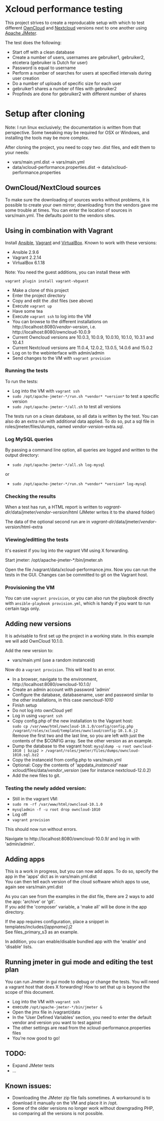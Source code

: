 # Xcloud performance testing

This project strives to create a reproducable setup with which to test different [OwnCloud](https://owncloud.org/) and [Nextcloud](https://nextcloud.com/) versions next to one another using [Apache JMeter](https://jmeter.apache.org/).

The test does the following:

- Start off with a clean database
- Create a number of users, usernames are gebruiker1, gebruiker2, etcetera (gebruiker is Dutch for user)
- Password is equal to username
- Perform a number of searches for users at specified intervals during user creation
- Do a number of uploads of specific size for each user
- gebruiker1 shares a number of files with gebruiker2
- Propfinds are done for gebruiker2 with different number of shares

# Setup after cloning

Note: I run linux exclusively; the documentation is written from that perspective. Some tweaking may be required for OSX or Windows, and installing the tools may be more complex.

After cloning the project, you need to copy two .dist files, and edit them to your needs:
- vars/main.yml.dist -> vars/main.yml
- data/xcloud-performance.properties.dist -> data/xcloud-performance.properties

## OwnCloud/NextCloud sources

To make sure the downloading of sources works without problems, it is possible to create your own mirror; downloading from the vendors gave me some trouble at times. You can enter the location of sources in vars/main.yml. The defaults point to the vendors sites.

## Using in combination with Vagrant

Install [Ansible](https://www.ansible.com/), [Vagrant](https://www.vagrantup.com/) and [VirtualBox](https://www.virtualbox.org/). Known to work with these versions:
- Ansible 2.9.6
- Vagrant 2.2.14
- VirtualBox 6.1.18

Note: You need the guest additions, you can install these with

`vagrant plugin install vagrant-vbguest`

- Make a clone of this project
- Enter the project directory
- Copy and edit the .dist files (see above)
- Execute `vagrant up`
- Have some tea
- Execute `vagrant ssh` to log into the VM
- You can browse to the different installations on http://localhost:8080/*vendor*-*version*, i.e. http://localhost:8080/owncloud-10.0.9
- Current Owncloud versions are 10.0.3, 10.0.9, 10.0.10, 10.1.0, 10.3.1 and 10.4.1
- Current Nextcloud versions are 11.0.4, 12.0.2, 13.0.5, 14.0.6 and 15.0.2
- Log on to the webinterface with admin/admin
- Send changes to the VM with `vagrant provision`

### Running the tests

To run the tests:

- Log into the VM with `vagrant ssh`
- `sudo /opt/apache-jmeter-*/run.sh *vendor* *version*` to test a specific version
- `sudo /opt/apache-jmeter-*/all.sh` to test all versions

The tests run on a clean database, so all data is written by the test. You can also do an extra run with additional data applied. To do so, put a sql file in roles/jmeter/files/dumps, named *vendor*-*version*-extra.sql.

### Log MySQL queries

By passing a command line option, all queries are logged and written to the output directory:
- `sudo /opt/apache-jmeter-*/all.sh log-mysql`

or
- `sudo /opt/apache-jmeter-*/run.sh *vendor* *version* log-mysql`

### Checking the results

When a test has run, a HTML report is written to *vagrant-dir*/data/jmeter/*vendor*-*version*/html
(JMeter writes it to the shared folder)

The data of the optional second run are in *vagrant-dir*/data/jmeter/*vendor*-*version*/html-extra

### Viewing/editting the tests

It's easiest if you log into the vagrant VM using X forwarding.

Start jmeter: /opt/apache-jmeter-*/bin/jmeter.sh

Open the file /vagrant/data/xcloud-performance.jmx. Now you can run the tests in the GUI. Changes can be committed to git on the Vagrant host.

### Provisioning the VM

You can use `vagrant provision`, or you can also run the playbook directly with `ansible-playbook provision.yml`, which is handy if you want to run certain tags only.

## Adding new versions

It is advisable to first set up the project in a working state. In this example we will add OwnCloud 10.1.0.

Add the new version to:
- vars/main.yml (use a random instanceid)

Now do a  `vagrant provision`. This will lead to an error.

- In a browser, navigate to the environment, http://localhost:8080/owncloud-10.1.0/
- Create an admin account with password 'admin'
- Configure the database, databasename, user and password similar to the other installations, in this case *owncloud-1010*
- Finish setup
- Do not log into ownCloud yet!
- Log in using `vagrant ssh`
- Copy config.php of the new installation to the Vagrant host:  
  `sudo cp /var/www/html/owncloud-10.1.0/config/config.php /vagrant/roles/xcloud/templates/owncloud/config-10.1.0.j2`  
  Remove the first two and the last line, so you are left with just the contents of the $CONFIG array. See the other version as an example.
- Dump the database to the vagrant host:
  `mysqldump -u root owncloud-1010 | bzip2 > /vagrant/roles/jmeter/files/dumps/owncloud-1010.sql.bz2`
- Copy the instanceid from config.php to vars/main.yml
- Optional: Copy the contents of 'appdata_*instanceid*' naar xcloud/files/data/*vendor*_*version* (see for instance nextcloud-12.0.2)
- Add the new files to git.

### Testing the newly added version:

- Still in the vagrant VM:
- `sudo rm -rf /var/www/html/owncloud-10.1.0`
- `mysqladmin -f -u root drop owncloud-1010`
- Log off
- `vagrant provision`

This should now run without errors.

Navigate to http://localhost:8080/owncloud-10.0.9/ and log in with 'admin/admin'.

## Adding apps ##

This is a work in progress, but you can now add apps. To do so, specify the app in the 'apps' dict as in vars/main.yml.dist  
You can then tell each version of the cloud software which apps to use, again see vars/main.yml.dist

As you can see from the examples in the dist file, there are 2 ways to add the app: 'archive' or 'git'.  
If you add the 'composer' variable, a 'make all' will be done in the app directory.

If the app requires configuration, place a snippet in templates/includes/*[appname]*.j2  
See files\_primary\_s3 as an example.

In addition, you can enable/disable bundled app with the 'enable' and 'disable' lists.

## Running jmeter in gui mode and editing the test plan

You can run Jmeter in gui mode to debug or change the tests. You will need a vagrant host that does X forwarding! How to set that up is beyond the scope of this document.

- Log into the VM with `vagrant ssh`
- execute `/opt/apache-jmeter-*/bin/jmeter &`
- Open the jmx file in /vagrant/data
- In the 'User Defined Variables' section, you need to enter the default vendor and version you want to test against
- The other settings are read from the xcloud-performance.properties files
- You're now good to go!

## TODO:

 - Expand JMeter tests
 - ...

## Known issues:

- Downloading the JMeter zip file fails sometimes. A workaround is to download it manually on the VM and place it in /opt.
- Some of the older versions no longer work without downgrading PHP, so comparing all the versions is not possible.
